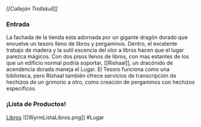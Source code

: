 *[[Callejón Trollskull]]*

### Entrada
La fachada de la tienda esta adornada por un gigante dragón dorado que envuelve un tesoro lleno de libros y pergaminos. Dentro, el excelente trabajo de madera y la sutil escencia del olor a libros hacen que el lugar parezca mágicos. Con dos pisos llenos de libros, con mas estantes de los que un edificio normal podría soportar, [[Rishaal]], un dracónido de acendencia dorada maneja el Lugar. El Tesoro funciona como una biblioteca, pero Rishaal también ofrece servicios de transcripción de hechizos de un grimorio a otro, como creación de pergaminos con hechizos específicos.

### ¡Lista de Productos!
[Libros](https://kanka.io/es/campaign/192685/locations/1109903)
![[WyrmListaLibros.png]]
#Lugar